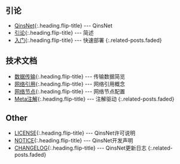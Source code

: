 ## 引论
* [QinsNet]{:.heading.flip-title} --- QinsNet
* [引论]{:.heading.flip-title} --- 简述
* [入门]{:.heading.flip-title} --- 快速部署
{:.related-posts.faded}

## 技术文档
* [数据传输]{:.heading.flip-title} --- 传输数据简览
* [网络引用]{:.heading.flip-title} --- 网络引用概念
* [网络节点]{:.heading.flip-title} --- 网络节点配置
* [Meta注解]{:.heading.flip-title} --- 注解驱动
{:.related-posts.faded}

## Other
* [LICENSE]{:.heading.flip-title} --- QinsNet许可说明
* [NOTICE]{:.heading.flip-title} --- QinsNet开发声明
* [CHANGELOG]{:.heading.flip-title} --- QinsNet更新日志
{:.related-posts.faded}

[QinsNet]: QinsNet.md
[引论]: 引论.md
[入门]: 入门.md
[数据传输]: 数据传输.md
[网络引用]: 网络引用.md
[网络节点]: 网络节点.md
[Meta注解]: Meta注解.md
[LICENSE]: ../LICENSE.md
[NOTICE]: ../NOTICE.md
[CHANGELOG]: ../CHANGELOG.md
